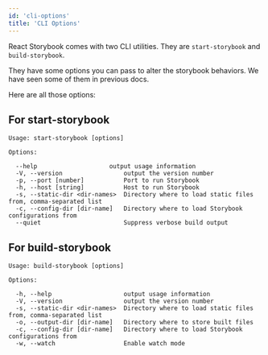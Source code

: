 ```yaml
---
id: 'cli-options'
title: 'CLI Options'
---
```


React Storybook comes with two CLI utilities. They are `start-storybook` and `build-storybook`.

They have some options you can pass to alter the storybook behaviors. We have seen some of them in previous docs.

Here are all those options:

## For start-storybook

    Usage: start-storybook [options]

    Options:

      --help                    output usage information
      -V, --version                 output the version number
      -p, --port [number]           Port to run Storybook
      -h, --host [string]           Host to run Storybook
      -s, --static-dir <dir-names>  Directory where to load static files from, comma-separated list
      -c, --config-dir [dir-name]   Directory where to load Storybook configurations from
      --quiet                       Suppress verbose build output

## For build-storybook

    Usage: build-storybook [options]

    Options:

      -h, --help                    output usage information
      -V, --version                 output the version number
      -s, --static-dir <dir-names>  Directory where to load static files from, comma-separated list
      -o, --output-dir [dir-name]   Directory where to store built files
      -c, --config-dir [dir-name]   Directory where to load Storybook configurations from
      -w, --watch                   Enable watch mode
